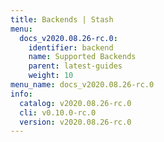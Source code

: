 ```yaml
---
title: Backends | Stash
menu:
  docs_v2020.08.26-rc.0:
    identifier: backend
    name: Supported Backends
    parent: latest-guides
    weight: 10
menu_name: docs_v2020.08.26-rc.0
info:
  catalog: v2020.08.26-rc.0
  cli: v0.10.0-rc.0
  version: v2020.08.26-rc.0
---
```


